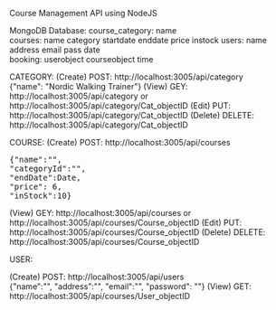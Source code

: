 Course Management API using NodeJS

MongoDB Database:
course_category: name					
courses:	     name	    category	    startdate	enddate	price	instock
users:	         name	    address	email	pass	    date	
booking:	     userobject	courseobject	time			


CATEGORY:
(Create) POST: http://localhost:3005/api/category  
{"name": "Nordic Walking Trainer"}
(View) GEY: http://localhost:3005/api/category  or http://localhost:3005/api/category/Cat_objectID
(Edit) PUT: http://localhost:3005/api/category/Cat_objectID
(Delete) DELETE: http://localhost:3005/api/category/Cat_objectID

COURSE:
(Create) POST: http://localhost:3005/api/courses  
<pre>{"name":"",
"categoryId":"",
"endDate":Date,
"price": 6,
"inStock":10}</pre>
(View) GEY: http://localhost:3005/api/courses  or http://localhost:3005/api/courses/Course_objectID
(Edit) PUT: http://localhost:3005/api/courses/Course_objectID
(Delete) DELETE: http://localhost:3005/api/courses/Course_objectID

USER:

(Create) POST: http://localhost:3005/api/users  
{"name":"",
	"address":"",
	"email":"",
	"password": ""}
(View) GET: http://localhost:3005/api/courses/User_objectID